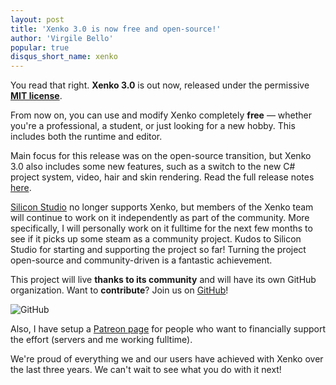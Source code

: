 ```yaml
---
layout: post
title: 'Xenko 3.0 is now free and open-source!'
author: 'Virgile Bello'
popular: true
disqus_short_name: xenko
---
```


You read that right. <b>Xenko 3.0</b> is out now, released under the permissive <b><a href="https://opensource.org/licenses/MIT">MIT license</a></b>. 

From now on, you can use and modify Xenko completely <b>free</b> — whether you're a professional, a student, or just looking for a new hobby. This includes both the runtime and editor.

Main focus for this release was on the open-source transition, but Xenko 3.0 also includes some new features, such as a switch to the new C# project system, video, hair and skin rendering.
Read the full release notes [here](https://doc.xenko.com/3.0/en/ReleaseNotes/ReleaseNotes.html).

<a href="https://www.siliconstudio.co.jp/en">Silicon Studio</a> no longer supports Xenko, but members of the Xenko team will continue to work on it independently as part of the community. More specifically, I will personally work on it fulltime for the next few months to see if it picks up some steam as a community project. Kudos to Silicon Studio for starting and supporting the project so far! Turning the project open-source and community-driven is a fantastic achievement.

This project will live <b>thanks to its community</b> and will have its own GitHub organization. Want to <b>contribute</b>? Join us on [GitHub](https://github.com/xenko3d/xenko/)!

![GitHub](/images/blog/2018-06-14-xenko-opensource-mit/github.png)

Also, I have setup a [Patreon page](https://www.patreon.com/xenko) for people who want to financially support the effort (servers and me working fulltime).

We're proud of everything we and our users have achieved with Xenko over the last three years. We can't wait to see what you do with it next!